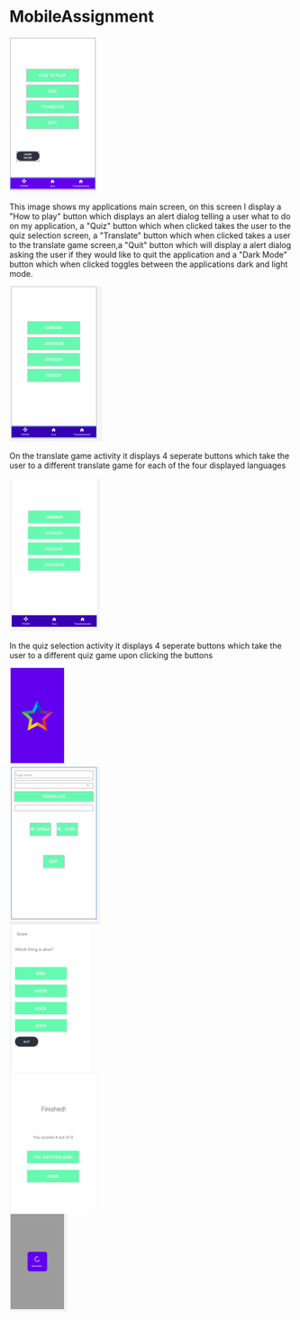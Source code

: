 # MobileAssignment

![](Images/Main.PNG)<br>
<p>This image shows my applications main screen, on this screen I display a "How to play" button which displays an alert dialog telling a user what to do on my application, a "Quiz" button which when clicked takes the user to the quiz selection screen, a "Translate" button which when clicked takes a user to the translate game screen,a "Quit" button which will display a alert dialog asking the user if they would like to quit the application and a "Dark Mode" button which when clicked toggles between the applications dark and light mode.</p>

![](Images/TranslateGame.PNG)<br>
<p>On the translate game activity it displays 4 seperate buttons which take the user to a different translate game for each of the four displayed languages</p>

![](Images/QuizSelection.PNG)<br>
<p>In the quiz selection activity it displays 4 seperate buttons which take the user to a different quiz game upon clicking the buttons</p>

![](Images/SplashScreen.PNG)<br>
![](Images/GermanTranslate.PNG)<br>
![](Images/GermanQuiz.PNG)<br>
![](Images/Results.PNG)<br>
![](Images/progress.PNG)<br>
